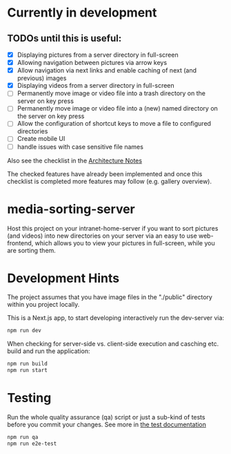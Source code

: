 # Currently in development

## TODOs until this is useful:
- [x] Displaying pictures from a server directory in full-screen
- [x] Allowing navigation between pictures via arrow keys
- [x] Allow navigation via next links and enable caching of next (and previous) images
- [x] Displaying videos from a server directory in full-screen
- [ ] Permanently move image or video file into a trash directory on the server on key press
- [ ] Permanently move image or video file into a (new) named directory on the server on key press
- [ ] Allow the configuration of shortcut keys to move a file to configured directories
- [ ] Create mobile UI
- [ ] handle issues with case sensitive file names

Also see the checklist in the [Architecture Notes](./docs/architecture.md)

The checked features have already been implemented and once this checklist is completed more features may follow (e.g. gallery overview).


# media-sorting-server
Host this project on your intranet-home-server if you want to sort pictures (and videos) into new directories on your server via an easy to use web-frontend, which allows you to view your pictures in full-screen, while you are sorting them.

# Development Hints

The project assumes that you have image files in the "./public" directory within you project locally.

This is a Next.js app, to start developing interactively run the dev-server via:
```bash
npm run dev
```

When checking for server-side vs. client-side execution and casching etc. build and run the application:
```bash
npm run build
npm run start
```

# Testing

Run the whole quality assurance (qa) script or just a sub-kind of tests before you commit your changes.
See more in [the test documentation](./docs/tests.md)

```bash
npm run qa
npm run e2e-test
```
